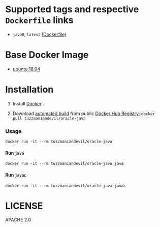 # Supported tags and respective `Dockerfile` links

* `java8`, `latest` [(Dockerfile)](https://github.com/tuzzmaniandevil/docker-oracle-java/blob/master/java8/Dockerfile)

# Base Docker Image

* [ubuntu:18.04](https://registry.hub.docker.com/_/ubuntu/)

# Installation

1. Install [Docker](https://www.docker.com/).

2. Download [automated build](https://registry.hub.docker.com/u/tuzzmaniandevil/oracle-java/) from public [Docker Hub Registry](https://hub.docker.com/): `docker pull tuzzmaniandevil/oracle-java`

### Usage

    docker run -it --rm tuzzmaniandevil/oracle-java

#### Run `java`

    docker run -it --rm tuzzmaniandevil/oracle-java java

#### Run `javac`

    docker run -it --rm tuzzmaniandevil/oracle-java javac

# LICENSE

APACHE 2.0
